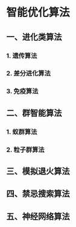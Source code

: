 # 智能优化算法
## 一、进化类算法
### 1. 遗传算法
### 2. 差分进化算法
### 3. 免疫算法
## 二、群智能算法
### 1. 蚁群算法
### 2. 粒子群算法
## 三、模拟退火算法
## 四、禁忌搜索算法
## 五、神经网络算法

